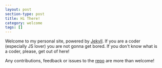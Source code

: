 ```yaml
---
layout: post
section-type: post
title: Hi There!
category: welcome
tags: []
---
```


Welcome to my personal site, powered by <a href="https://jekyllrb.com/" target="_blank">Jekyll</a>. If you are a coder (especially JS lover) you are not gonna get bored. If you don't know what is a coder, please, get out of here!

Any contributions, feedback or issues to the <a href="https://github.com/0xNacho/0xNacho.github.io" target="blank">repo</a> are more than welcome!
